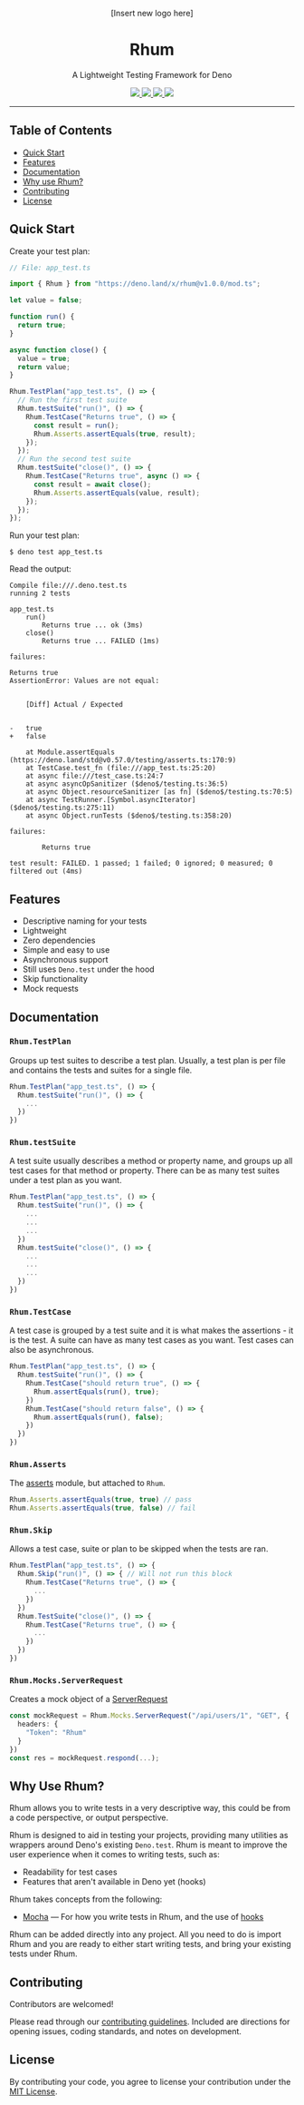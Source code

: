 <p align="center">
  [Insert new logo here]
  <h1 align="center">Rhum</h1>
</p>
<p align="center">A Lightweight Testing Framework for Deno</p>
<p align="center">
  <a href="https://github.com/drashland/rhum/releases">
    <img src="https://img.shields.io/github/release/drashland/rhum.svg?color=bright_green&label=latest">
  </a>
  <a href="https://github.com/drashland/rhum/actions">
    <img src="https://img.shields.io/github/workflow/status/drashland/rhum/master?label=ci">
  </a>
  <a href="https://discord.gg/SgejNXq">
    <img src="https://img.shields.io/badge/chat-on%20discord-blue">
  </a>
  <a href="https://twitter.com/drash_land">
    <img src="https://img.shields.io/twitter/url?label=%40drash_land&style=social&url=https%3A%2F%2Ftwitter.com%2Fdrash_land">
  </a>
</p>

---

## Table of Contents
- [Quick Start](#quick-start)
- [Features](#features)
- [Documentation](#documentation)
- [Why use Rhum?](#why-use-rhum)
- [Contributing](#contributing)
- [License](#license)

## Quick Start

Create your test plan:

```typescript
// File: app_test.ts

import { Rhum } from "https://deno.land/x/rhum@v1.0.0/mod.ts";

let value = false;

function run() {
  return true;
}

async function close() {
  value = true;
  return value;
}

Rhum.TestPlan("app_test.ts", () => {
  // Run the first test suite
  Rhum.testSuite("run()", () => {
    Rhum.TestCase("Returns true", () => {
      const result = run();
      Rhum.Asserts.assertEquals(true, result);
    });
  });
  // Run the second test suite
  Rhum.testSuite("close()", () => {
    Rhum.TestCase("Returns true", async () => {
      const result = await close();
      Rhum.Asserts.assertEquals(value, result);
    });
  });
});
```

Run your test plan:

```
$ deno test app_test.ts
```

Read the output:

```
Compile file:///.deno.test.ts
running 2 tests

app_test.ts
    run()
        Returns true ... ok (3ms)
    close()
        Returns true ... FAILED (1ms)

failures:

Returns true
AssertionError: Values are not equal:


    [Diff] Actual / Expected


-   true
+   false

    at Module.assertEquals (https://deno.land/std@v0.57.0/testing/asserts.ts:170:9)
    at TestCase.test_fn (file:///app_test.ts:25:20)
    at async file:///test_case.ts:24:7
    at async asyncOpSanitizer ($deno$/testing.ts:36:5)
    at async Object.resourceSanitizer [as fn] ($deno$/testing.ts:70:5)
    at async TestRunner.[Symbol.asyncIterator] ($deno$/testing.ts:275:11)
    at async Object.runTests ($deno$/testing.ts:358:20)

failures:

        Returns true

test result: FAILED. 1 passed; 1 failed; 0 ignored; 0 measured; 0 filtered out (4ms)

```

## Features

- Descriptive naming for your tests
- Lightweight
- Zero dependencies
- Simple and easy to use
- Asynchronous support
- Still uses `Deno.test` under the hood
- Skip functionality
- Mock requests

## Documentation

### `Rhum.TestPlan`

Groups up test suites to describe a test plan. Usually, a test plan is per file and contains the tests and suites for a single file.

```typescript
Rhum.TestPlan("app_test.ts", () => {
  Rhum.testSuite("run()", () => {
    ...
  })
})
```

### `Rhum.testSuite`

A test suite usually describes a method or property name, and groups up all test cases for that method or property. There can be as many test suites under a test plan as you want.

```typescript
Rhum.TestPlan("app_test.ts", () => {
  Rhum.testSuite("run()", () => {
    ...
    ...
    ...
  })
  Rhum.testSuite("close()", () => {
    ...
    ...
    ...
  })
})
```

### `Rhum.TestCase`

A test case is grouped by a test suite and it is what makes the assertions - it is the test. A suite can have as many test cases as you want. Test cases can also be asynchronous.

```typescript
Rhum.TestPlan("app_test.ts", () => {
  Rhum.testSuite("run()", () => {
    Rhum.TestCase("should return true", () => {
      Rhum.assertEquals(run(), true);
    })
    Rhum.TestCase("should return false", () => {
      Rhum.assertEquals(run(), false);
    })
  })
})
```

### `Rhum.Asserts`

The [asserts](https://deno.land/std/testing/asserts.ts) module, but attached to `Rhum`.

```typescript
Rhum.Asserts.assertEquals(true, true) // pass
Rhum.Asserts.assertEquals(true, false) // fail
```

### `Rhum.Skip`

Allows a test case, suite or plan to be skipped when the tests are ran.

```typescript
Rhum.TestPlan("app_test.ts", () => {
  Rhum.Skip("run()", () => { // Will not run this block
    Rhum.TestCase("Returns true", () => {
      ...
    })
  })
  Rhum.TestSuite("close()", () => {
    Rhum.TestCase("Returns true", () => {
      ...
    })
  })
})
```

### `Rhum.Mocks.ServerRequest`

Creates a mock object of a [ServerRequest](https://deno.land/std/http/server.ts)

```typescript
const mockRequest = Rhum.Mocks.ServerRequest("/api/users/1", "GET", {
  headers: {
    "Token": "Rhum"
  }
})
const res = mockRequest.respond(...);
```

## Why Use Rhum?

Rhum allows you to write tests in a very descriptive way, this could be from a code perspective, or output perspective.

Rhum is designed to aid in testing your projects, providing many utilities as wrappers around Deno's existing `Deno.test`. Rhum is meant to improve the user experience when it comes to writing tests, such as:

- Readability for test cases
- Features that aren't available in Deno yet (hooks)

Rhum takes concepts from the following:

* <a href="https://mochajs.org/" target="_BLANK">Mocha</a> &mdash; For how you write tests in Rhum, and the use of <a href="https://mochajs.org/#hooks" target="_BLANK">hooks</a>

Rhum can be added directly into any project. All you need to do is import Rhum and you are ready to either start writing tests, and bring your existing tests under Rhum.

## Contributing

Contributors are welcomed!

Please read through our [contributing guidelines](./.github/CONTRIBUTING.md). Included are directions for opening issues, coding standards, and notes on development.

## License
By contributing your code, you agree to license your contribution under the [MIT License](./LICENSE).
